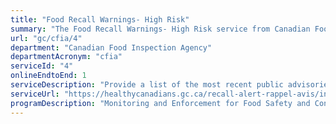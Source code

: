 ```yaml
---
title: "Food Recall Warnings- High Risk"
summary: "The Food Recall Warnings- High Risk service from Canadian Food Inspection Agency is available end-to-end online, according to the GC Service Inventory."
url: "gc/cfia/4"
department: "Canadian Food Inspection Agency"
departmentAcronym: "cfia"
serviceId: "4"
onlineEndtoEnd: 1
serviceDescription: "Provide a list of the most recent public advisories for high-risk food recalls.  The CFIA classifies recalls based on the level of health risk associated with the food product being recalled."
serviceUrl: "https://healthycanadians.gc.ca/recall-alert-rappel-avis/index-eng.php?cat=1"
programDescription: "Monitoring and Enforcement for Food Safety and Consumer Protection"
---
```

